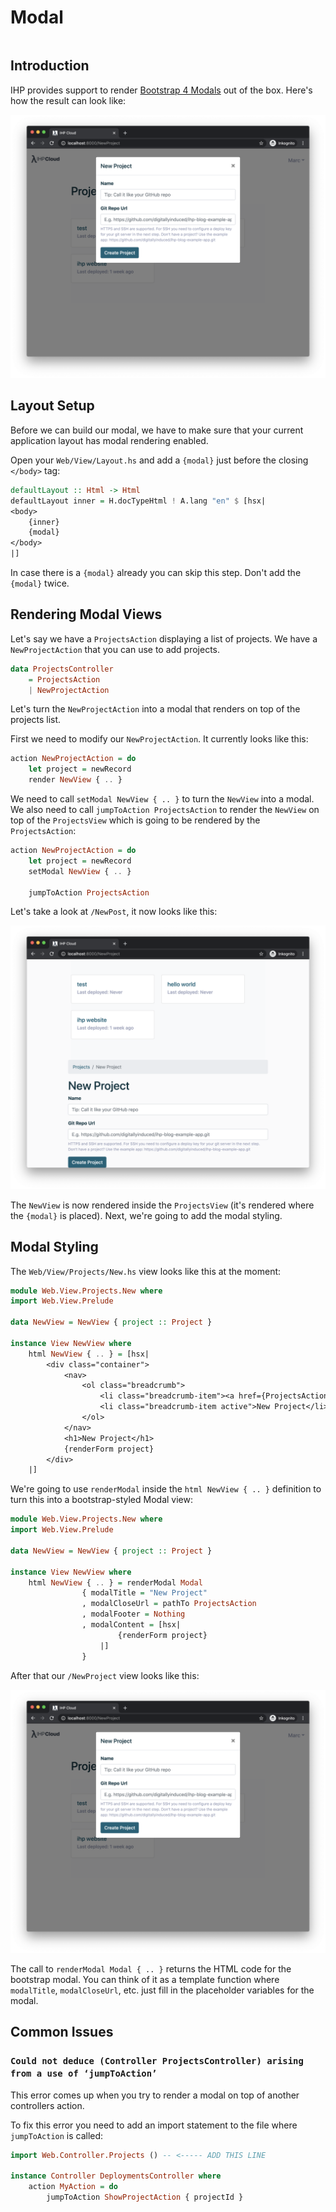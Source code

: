 # Modal

```toc

```

## Introduction

IHP provides support to render [Bootstrap 4 Modals](https://getbootstrap.com/docs/4.5/components/modal/) out of the box. Here's how the result can look like:

![](images/modal/modal.png)

## Layout Setup

Before we can build our modal, we have to make sure that your current application layout has modal rendering enabled.

Open your `Web/View/Layout.hs` and add a `{modal}` just before the closing `</body>` tag:

```haskell
defaultLayout :: Html -> Html
defaultLayout inner = H.docTypeHtml ! A.lang "en" $ [hsx|
<body>
    {inner}
    {modal}
</body>
|]
```

In case there is a `{modal}` already you can skip this step. Don't add the `{modal}` twice.

## Rendering Modal Views

Let's say we have a `ProjectsAction` displaying a list of projects. We have a `NewProjectAction` that you can use to add projects.

```haskell
data ProjectsController
    = ProjectsAction
    | NewProjectAction
```

Let's turn the `NewProjectAction` into a modal that renders on top of the projects list.

First we need to modify our `NewProjectAction`. It currently looks like this:

```haskell
action NewProjectAction = do
    let project = newRecord
    render NewView { .. }
```

We need to call `setModal NewView { .. }` to turn the `NewView` into a modal. We also need to call `jumpToAction ProjectsAction` to render the `NewView` on top of the `ProjectsView` which is going to be rendered by the `ProjectsAction`:

```haskell
action NewProjectAction = do
    let project = newRecord
    setModal NewView { .. }

    jumpToAction ProjectsAction
```

Let's take a look at `/NewPost`, it now looks like this:

![](images/modal/modal-2.png)

The `NewView` is now rendered inside the `ProjectsView` (it's rendered where the `{modal}` is placed). Next, we're going to add the modal styling.

## Modal Styling

The `Web/View/Projects/New.hs` view looks like this at the moment:

```haskell
module Web.View.Projects.New where
import Web.View.Prelude

data NewView = NewView { project :: Project }

instance View NewView where
    html NewView { .. } = [hsx|
        <div class="container">
            <nav>
                <ol class="breadcrumb">
                    <li class="breadcrumb-item"><a href={ProjectsAction}>Projects</a></li>
                    <li class="breadcrumb-item active">New Project</li>
                </ol>
            </nav>
            <h1>New Project</h1>
            {renderForm project}
        </div>
    |]
```

We're going to use `renderModal` inside the `html NewView { .. }` definition to turn this into a bootstrap-styled Modal view:

```haskell
module Web.View.Projects.New where
import Web.View.Prelude

data NewView = NewView { project :: Project }

instance View NewView where
    html NewView { .. } = renderModal Modal
                { modalTitle = "New Project"
                , modalCloseUrl = pathTo ProjectsAction
                , modalFooter = Nothing
                , modalContent = [hsx|
                        {renderForm project}
                    |]
                }
```

After that our `/NewProject` view looks like this:

![](images/modal/modal.png)

The call to `renderModal Modal { .. }` returns the HTML code for the bootstrap modal. You can think of it as a template function where `modalTitle`, `modalCloseUrl`, etc. just fill in the placeholder variables for the modal.


## Common Issues

### `Could not deduce (Controller ProjectsController) arising from a use of ‘jumpToAction’`

This error comes up when you try to render a modal on top of another controllers action.

To fix this error you need to add an import statement to the file where `jumpToAction` is called:

```haskell
import Web.Controller.Projects () -- <----- ADD THIS LINE

instance Controller DeploymentsController where
    action MyAction = do
        jumpToAction ShowProjectAction { projectId }
```